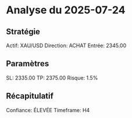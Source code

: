 # Analyse du 2025-07-24

## Stratégie
Actif: XAU/USD
Direction: ACHAT
Entrée: 2345.00

## Paramètres
SL: 2335.00
TP: 2375.00
Risque: 1.5%

## Récapitulatif
Confiance: ÉLEVÉE
Timeframe: H4 